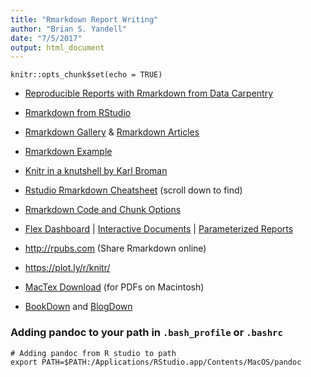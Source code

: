 ```yaml
---
title: "Rmarkdown Report Writing"
author: "Brian S. Yandell"
date: "7/5/2017"
output: html_document
---
```


```{r setup, include=FALSE}
knitr::opts_chunk$set(echo = TRUE)
```

- [Reproducible Reports with Rmarkdown from Data Carpentry](http://kbroman.org/datacarpentry_R_2017-01-10/04-rmarkdown.html)
- [Rmarkdown from RStudio](http://rmarkdown.rstudio.com/)
- [Rmarkdown Gallery](http://rmarkdown.rstudio.com/gallery.html) & [Rmarkdown Articles](http://rmarkdown.rstudio.com/articles.html) 
- [Rmarkdown Example](RmarkdownExample.Rmd)

- [Knitr in a knutshell by Karl Broman](http://kbroman.org/knitr_knutshell/)
- [Rstudio Rmarkdown Cheatsheet](https://www.rstudio.com/resources/cheatsheets/) (scroll down to find)
- [Rmarkdown Code and Chunk Options](https://yihui.name/knitr/options/)
- [Flex Dashboard](http://rmarkdown.rstudio.com/flexdashboard/) | [Interactive Documents](http://rmarkdown.rstudio.com/authoring_shiny.html) | [Parameterized Reports](http://rmarkdown.rstudio.com/developer_parameterized_reports.html)
- <http://rpubs.com> (Share Rmarkdown online)
- <https://plot.ly/r/knitr/>
- [MacTex Download](http://www.tug.org/mactex/) (for PDFs on Macintosh)

- [BookDown](https://bookdown.org/) and [BlogDown](https://bookdown.org/yihui/blogdown/)

### Adding pandoc to your path in `.bash_profile` or `.bashrc`

```
# Adding pandoc from R studio to path
export PATH=$PATH:/Applications/RStudio.app/Contents/MacOS/pandoc
```


